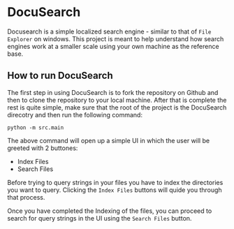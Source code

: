 # DocuSearch

Docusearch is a simple localized search engine - similar to that of `File Explorer` on windows. This project is meant to help understand how search engines work at a smaller scale using your own machine as the reference base. 

## How to run DocuSearch

The first step in using DocuSearch is to fork the repository on Github and then to clone the repository to your local machine. After that is complete the rest is quite simple, make sure that the root of the project is the DocuSearch direcotry and then run the following command:

`python -m src.main`

The above command will open up a simple UI in which the user will be greeted with 2 buttones:

- Index Files
- Search Files

Before trying to query strings in your files you have to index the directories you want to query. Clicking the `Index Files` buttons will quide you through that process.

Once you have completed the Indexing of the files, you can proceed to search for query strings in the UI using the `Search Files` button.